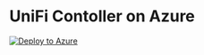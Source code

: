 # UniFi Contoller on Azure

[![Deploy to Azure](https://aka.ms/deploytoazurebutton)](https://portal.azure.com/#create/Microsoft.Template/uri/https%3A%2F%2Fraw.githubusercontent.com%katallaxie%2Funifi-azure%2Fmain%2Fazuredeploy.json)